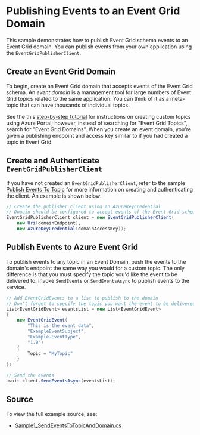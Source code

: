 # Publishing Events to an Event Grid Domain

This sample demonstrates how to publish Event Grid schema events to an Event Grid domain. You can publish events from your own application using the `EventGridPublisherClient`.

## Create an Event Grid Domain

To begin, create an Event Grid domain that accepts events of the Event Grid schema. An *event domain* is a management tool for large numbers of Event Grid topics related to the same application. You can think of it as a meta-topic that can have thousands of individual topics.

See the this [step-by-step tutorial](https://docs.microsoft.com/en-us/azure/event-grid/custom-event-quickstart-portal#create-a-custom-topic) for instructions on creating custom topics using Azure Portal; however, instead of searching for "Event Grid Topics", search for "Event Grid Domains". When you create an event domain, you're given a publishing endpoint and access key similar to if you had created a topic in Event Grid.

## Create and Authenticate `EventGridPublisherClient`

If you have not created an `EventGridPublisherClient`, refer to the sample [Publish Events To Topic](Sample1_PublishEventsToTopic.md) for more information on creating and authenticating the client. An example is shown below:
```C# Snippet:CreateDomainClient
// Create the publisher client using an AzureKeyCredential
// Domain should be configured to accept events of the Event Grid schema
EventGridPublisherClient client = new EventGridPublisherClient(
    new Uri(domainEndpoint),
    new AzureKeyCredential(domainAccessKey));
```

## Publish Events to Azure Event Grid
To publish events to any topic in an Event Domain, push the events to the domain's endpoint the same way you would for a custom topic. The only difference is that you must specify the topic you'd like the event to be delivered to. Invoke `SendEvents` or `SendEventsAsync` to publish events to the service.

```C# Snippet:SendEventsToDomain
// Add EventGridEvents to a list to publish to the domain
// Don't forget to specify the topic you want the event to be delivered to!
List<EventGridEvent> eventsList = new List<EventGridEvent>
{
    new EventGridEvent(
        "This is the event data",
        "ExampleEventSubject",
        "Example.EventType",
        "1.0")
    {
        Topic = "MyTopic"
    }
};

// Send the events
await client.SendEventsAsync(eventsList);
```

## Source

To view the full example source, see:
- [Sample1_SendEventsToTopicAndDomain.cs](../tests/Samples/Sample1_SendEventsToTopicAndDomain.cs)
